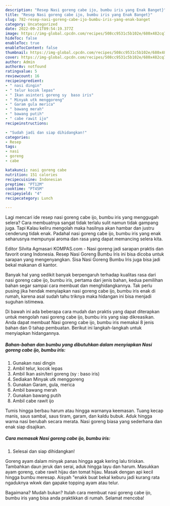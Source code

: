 ```yaml
---
description: "Resep Nasi goreng cabe ijo, bumbu iris yang Enak Banget}"
title: "Resep Nasi goreng cabe ijo, bumbu iris yang Enak Banget}"
slug: 782-resep-nasi-goreng-cabe-ijo-bumbu-iris-yang-enak-banget
category: Uncategorized
date: 2022-09-21T09:54:19.377Z
image: https://img-global.cpcdn.com/recipes/508cc9531c5b102e/680x482cq70/nasi-goreng-cabe-ijo-bumbu-iris-foto-resep-utama.jpg
hideToc: false
enableToc: true
enableTocContent: false
thumbnail: https://img-global.cpcdn.com/recipes/508cc9531c5b102e/680x482cq70/nasi-goreng-cabe-ijo-bumbu-iris-foto-resep-utama.jpg
cover: https://img-global.cpcdn.com/recipes/508cc9531c5b102e/680x482cq70/nasi-goreng-cabe-ijo-bumbu-iris-foto-resep-utama.jpg
author: Admin
authorAv: notfound
ratingvalue: 5
reviewcount: 16
recipeingredient:
- " nasi dingin"
- " telur kocok lepas"
- " Ikan asinteri goreng sy  baso iris"
- " Minyak utk menggoreng"
- " Garam gula merica"
- " bawang merah"
- " bawang putih"
- " cabe rawit ijo"
recipeinstructions:

- "Sudah jadi dan siap dihidangkan!"
categories:
- Resep
tags:
- nasi
- goreng
- cabe

katakunci: nasi goreng cabe 
nutrition: 151 calories
recipecuisine: Indonesian
preptime: "PT12M"
cooktime: "PT45M"
recipeyield: "4"
recipecategory: Lunch

---
```



Lagi mencari ide resep nasi goreng cabe ijo, bumbu iris yang menggugah selera? Cara membuatnya sangat tidak terlalu sulit namun tidak gampang juga. Tapi Kalau keliru mengolah maka hasilnya akan hambar dan justru cenderung tidak enak. Padahal nasi goreng cabe ijo, bumbu iris yang enak seharusnya mempunyai aroma dan rasa yang dapat memancing selera kita.


Editor Silvita Agmasari KOMPAS.com - Nasi goreng jadi sarapan praktis dan favorit orang Indonesia. Resep Nasi Goreng Bumbu Iris ini bisa dicoba untuk sarapan yang mengenyangkan. Sisa Nasi Goreng Bumbu Iris juga bisa jadi bekal makanan di kantor.

Banyak hal yang sedikit banyak berpengaruh terhadap kualitas rasa dari nasi goreng cabe ijo, bumbu iris, pertama dari jenis bahan, kedua pemilihan bahan segar sampai cara membuat dan menghidangkannya. Tak perlu pusing jika hendak menyiapkan nasi goreng cabe ijo, bumbu iris enak di rumah, karena asal sudah tahu triknya maka hidangan ini bisa menjadi suguhan istimewa.


Di bawah ini ada beberapa cara mudah dan praktis yang dapat diterapkan untuk mengolah nasi goreng cabe ijo, bumbu iris yang siap dikreasikan. Anda dapat membuat Nasi goreng cabe ijo, bumbu iris memakai 8 jenis bahan dan 0 tahap pembuatan. Berikut ini langkah-langkah untuk menyiapkan hidangannya.

<!--inarticleads1-->

##### Bahan-bahan dan bumbu yang dibutuhkan dalam menyiapkan Nasi goreng cabe ijo, bumbu iris:

1. Gunakan  nasi dingin
1. Ambil  telur, kocok lepas
1. Ambil  Ikan asin/teri goreng (sy : baso iris)
1. Sediakan  Minyak utk menggoreng
1. Gunakan  Garam, gula, merica
1. Ambil  bawang merah
1. Gunakan  bawang putih
1. Ambil  cabe rawit ijo


Tumis hingga berbau harum atau hingga warnanya keemasan. Tuang kecap manis, saus sambal, saus tiram, garam, dan kaldu bubuk. Aduk hingga warna nasi berubah secara merata. Nasi goreng biasa yang sederhana dan enak siap disajikan. 

<!--inarticleads2-->

##### Cara memasak Nasi goreng cabe ijo, bumbu iris:


1. Selesai dan siap dihidangkan!

Goreng ayam dalam minyak panas hingga agak kering lalu tiriskan. Tambahkan daun jeruk dan serai, aduk hingga layu dan harum. Masukkan ayam goreng, cabe rawit hijau dan tomat hijau. Masak dengan api kecil hingga bumbu meresap. Aisyah &#34;enakk buat bekal keburu jadi kurang rata ngaduknya wkwk dan gapake topping ayam atau telur. 

Bagaimana? Mudah bukan? Itulah cara membuat nasi goreng cabe ijo, bumbu iris yang bisa anda praktikkan di rumah. Selamat mencoba!
